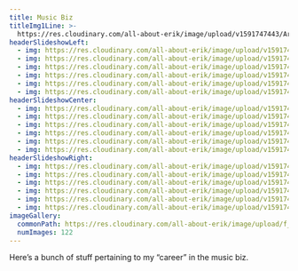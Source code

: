 ```yaml
---
title: Music Biz
titleImg1Line: >-
  https://res.cloudinary.com/all-about-erik/image/upload/v1591747443/Archives/01.%20Music%20Biz/music_biz.png
headerSlideshowLeft:
  - img: https://res.cloudinary.com/all-about-erik/image/upload/v1591747444/Archives/01.%20Music%20Biz/header-slideshow-left/19--img397-crop-u739659.jpg
  - img: https://res.cloudinary.com/all-about-erik/image/upload/v1591747444/Archives/01.%20Music%20Biz/header-slideshow-left/70--img_1658-edit-crop-u739711.jpg
  - img: https://res.cloudinary.com/all-about-erik/image/upload/v1591747444/Archives/01.%20Music%20Biz/header-slideshow-left/55--1-crop-u739738.jpg
  - img: https://res.cloudinary.com/all-about-erik/image/upload/v1591747444/Archives/01.%20Music%20Biz/header-slideshow-left/63--img399-edit-crop-u739765.jpg
  - img: https://res.cloudinary.com/all-about-erik/image/upload/v1591747443/Archives/01.%20Music%20Biz/header-slideshow-left/105--music_8-crop-u739799.jpg
  - img: https://res.cloudinary.com/all-about-erik/image/upload/v1591747444/Archives/01.%20Music%20Biz/header-slideshow-left/94--img201-2-crop-u739819.jpg
headerSlideshowCenter:
  - img: https://res.cloudinary.com/all-about-erik/image/upload/v1591747443/Archives/01.%20Music%20Biz/header-slideshow-centre/banner-35-erik-jacobsen-in-sf-office-at-great-honesty-may1968-crop.jpg
  - img: https://res.cloudinary.com/all-about-erik/image/upload/v1591747443/Archives/01.%20Music%20Biz/header-slideshow-centre/44--sopwith-crop.jpg
  - img: https://res.cloudinary.com/all-about-erik/image/upload/v1591747443/Archives/01.%20Music%20Biz/header-slideshow-centre/13--2-johnsebastianerikjacobsenzalyanovsky-feb1974-crop.jpg
  - img: https://res.cloudinary.com/all-about-erik/image/upload/v1591747443/Archives/01.%20Music%20Biz/header-slideshow-centre/28--12953115_-edit-crop.jpg
  - img: https://res.cloudinary.com/all-about-erik/image/upload/v1591747443/Archives/01.%20Music%20Biz/header-slideshow-centre/98--chris-heartshaped-crop.jpg
  - img: https://res.cloudinary.com/all-about-erik/image/upload/v1591747443/Archives/01.%20Music%20Biz/header-slideshow-centre/42--tim-hardin-if-i-were-a-carpenter-verve-2-crop.jpg
headerSlideshowRight:
  - img: https://res.cloudinary.com/all-about-erik/image/upload/v1591747442/Archives/01.%20Music%20Biz/header-slideshow-right/27--img394-crop-u740145.jpg
  - img: https://res.cloudinary.com/all-about-erik/image/upload/v1591747442/Archives/01.%20Music%20Biz/header-slideshow-right/71--38361-crop-u740147.jpg
  - img: https://res.cloudinary.com/all-about-erik/image/upload/v1591747442/Archives/01.%20Music%20Biz/header-slideshow-right/64--img023-crop-u740149.jpg
  - img: https://res.cloudinary.com/all-about-erik/image/upload/v1591747442/Archives/01.%20Music%20Biz/header-slideshow-right/30--img633-edit-crop-u740143.jpg
  - img: https://res.cloudinary.com/all-about-erik/image/upload/v1591747442/Archives/01.%20Music%20Biz/header-slideshow-right/46--115474252-crop-u740141.jpg
  - img: https://res.cloudinary.com/all-about-erik/image/upload/v1591747442/Archives/01.%20Music%20Biz/header-slideshow-right/87--stovalls_1-crop-u740139.jpg
imageGallery:
  commonPath: https://res.cloudinary.com/all-about-erik/image/upload/f_auto/v1592698347/Archives/01.%20Music%20Biz/med-res/music-biz_med-res_
  numImages: 122
---
```

Here’s a bunch of stuff pertaining to my “career” in the music biz.